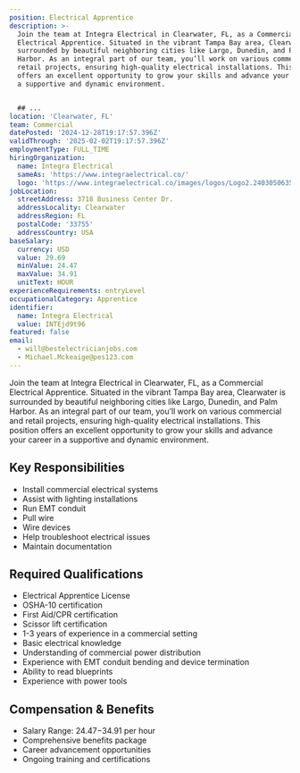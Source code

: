 ```yaml
---
position: Electrical Apprentice
description: >-
  Join the team at Integra Electrical in Clearwater, FL, as a Commercial
  Electrical Apprentice. Situated in the vibrant Tampa Bay area, Clearwater is
  surrounded by beautiful neighboring cities like Largo, Dunedin, and Palm
  Harbor. As an integral part of our team, you’ll work on various commercial and
  retail projects, ensuring high-quality electrical installations. This position
  offers an excellent opportunity to grow your skills and advance your career in
  a supportive and dynamic environment.


  ## ...
location: 'Clearwater, FL'
team: Commercial
datePosted: '2024-12-28T19:17:57.396Z'
validThrough: '2025-02-02T19:17:57.396Z'
employmentType: FULL_TIME
hiringOrganization:
  name: Integra Electrical
  sameAs: 'https://www.integraelectrical.co/'
  logo: 'https://www.integraelectrical.co/images/logos/Logo2.2403050635216.png'
jobLocation:
  streetAddress: 3718 Business Center Dr.
  addressLocality: Clearwater
  addressRegion: FL
  postalCode: '33755'
  addressCountry: USA
baseSalary:
  currency: USD
  value: 29.69
  minValue: 24.47
  maxValue: 34.91
  unitText: HOUR
experienceRequirements: entryLevel
occupationalCategory: Apprentice
identifier:
  name: Integra Electrical
  value: INTEjd9t96
featured: false
email:
  - will@bestelectricianjobs.com
  - Michael.Mckeaige@pes123.com
---
```




Join the team at Integra Electrical in Clearwater, FL, as a Commercial Electrical Apprentice. Situated in the vibrant Tampa Bay area, Clearwater is surrounded by beautiful neighboring cities like Largo, Dunedin, and Palm Harbor. As an integral part of our team, you’ll work on various commercial and retail projects, ensuring high-quality electrical installations. This position offers an excellent opportunity to grow your skills and advance your career in a supportive and dynamic environment.

## Key Responsibilities
- Install commercial electrical systems
- Assist with lighting installations
- Run EMT conduit
- Pull wire
- Wire devices
- Help troubleshoot electrical issues
- Maintain documentation

## Required Qualifications
- Electrical Apprentice License
- OSHA-10 certification
- First Aid/CPR certification
- Scissor lift certification
- 1-3 years of experience in a commercial setting
- Basic electrical knowledge
- Understanding of commercial power distribution
- Experience with EMT conduit bending and device termination
- Ability to read blueprints
- Experience with power tools

## Compensation & Benefits
- Salary Range: $24.47-$34.91 per hour
- Comprehensive benefits package
- Career advancement opportunities
- Ongoing training and certifications